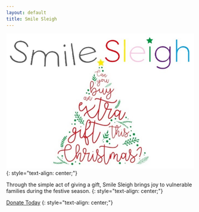 ```yaml
---
layout: default
title: Smile Sleigh
---
```




![Smile Sleigh Logo](/images/background.jpg) 
{: style="text-align: center;"}

Through the simple act of giving a gift, Smile Sleigh brings joy to vulnerable families during the festive season.
{: style="text-align: center;"}

[Donate Today](donate)
{: style="text-align: center;"}
